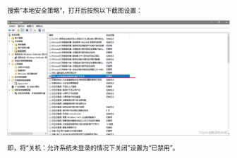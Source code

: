 搜索“本地安全策略”，打开后按照以下截图设置：

![](assets/windows10%20winlogon.exe自动关机_image_0.png)



即，将“关机：允许系统未登录的情况下关闭”设置为“已禁用”。